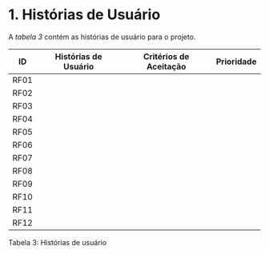 # 1. Histórias de Usuário

A *tabela 3* contém as histórias de usuário para o projeto.

  ID  |       Histórias de Usuário       | Critérios de Aceitação | Prioridade
 -----|----------------------------------|------------------------|-----------
 RF01 |                                  |                        |
 RF02 |                                  |                        |
 RF03 |                                  |                        |
 RF04 |                                  |                        |
 RF05 |                                  |                        |
 RF06 |                                  |                        |     
 RF07 |                                  |                        |
 RF08 |                                  |                        |
 RF09 |                                  |                        |
 RF10 |                                  |                        |
 RF11 |                                  |                        |
 RF12 |                                  |                        |      

Tabela 3: Histórias de usuário
      
